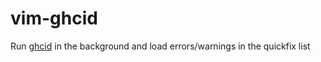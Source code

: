 # vim-ghcid

Run [ghcid](https://github.com/ndmitchell/ghcid) in the background and load
errors/warnings in the quickfix list
